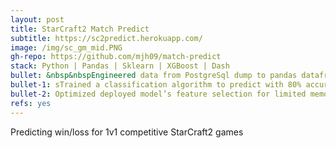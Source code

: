 ```yaml
---
layout: post
title: StarCraft2 Match Predict
subtitle: https://sc2predict.herokuapp.com/
image: /img/sc_gm_mid.PNG
gh-repo: https://github.com/mjh09/match-predict
stack: Python | Pandas | Sklearn | XGBoost | Dash
bullet: &nbsp&nbspEngineered data from PostgreSql dump to pandas dataframe
bullet-1: sTrained a classification algorithm to predict with 80% accuracy on test data; up 20% from naive baseline
bullet-2: Optimized deployed model’s feature selection for limited memory and performance
refs: yes
---
```

Predicting win/loss for 1v1 competitive StarCraft2 games
